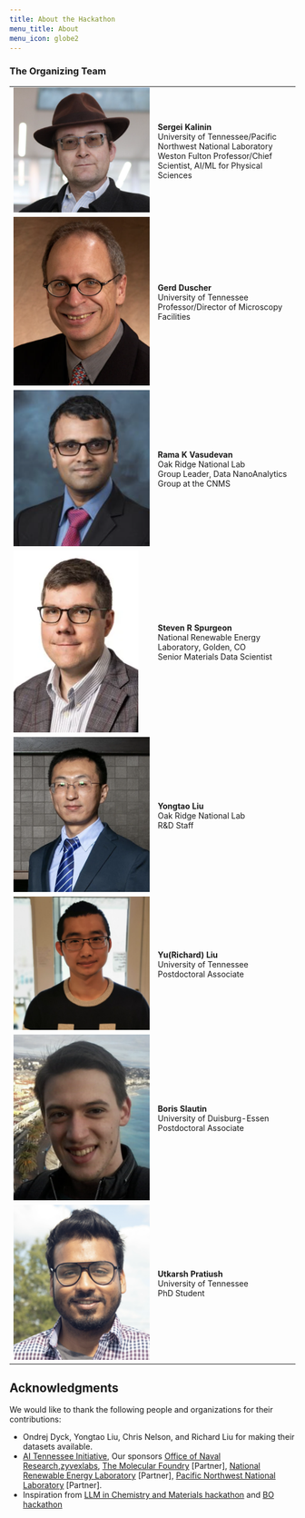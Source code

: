 ```yaml
---
title: About the Hackathon
menu_title: About
menu_icon: globe2
---
```


### The Organizing Team

<table class="team-list">
    <tr>
        <td>
            <img alt="Sergei Kalinin" src="./assets/svk.png">
        </td>
        <td>
            <strong>Sergei Kalinin</strong>
            <span class="profile-links">
                <a title="Website" href=""><i class="bi bi-globe2"></i></a>
                <a title="GitHub" href=""><i class="bi bi-github"></i></a>
                <a title="Twitter" href=""><i class="bi bi-twitter"></i></a>
            </span>
            <br>University of Tennessee/Pacific Northwest National Laboratory
            <br>Weston Fulton Professor/Chief Scientist, AI/ML for Physical Sciences
        </td>
    </tr>
    <tr>
        <td>
            <img alt="Gerd Duscher" src="./assets/GD.png">
        </td>
        <td>
            <strong>Gerd Duscher</strong>
             <span class="profile-links">
                <a title="Website" href=""><i class="bi bi-globe2"></i></a>
                <a title="GitHub" href=""><i class="bi bi-github"></i></a>
                <a title="Twitter" href=""><i class="bi bi-twitter"></i></a>
            </span>
            <br>University of Tennessee
            <br>Professor/Director of Microscopy Facilities
        </td>
    </tr>
    <tr>
        <td>
            <img alt="Rama K Vasudevan" src="./assets/rama.png">
        </td>
        <td>
            <strong>Rama K Vasudevan</strong>
            <span class="profile-links">
                <a title="Website" href=""><i class="bi bi-globe2"></i></a>
                <a title="GitHub" href=""><i class="bi bi-github"></i></a>
                <a title="Twitter" href=""><i class="bi bi-twitter"></i></a>
            </span>
            <br>Oak Ridge National Lab
            <br>Group Leader, Data NanoAnalytics Group at the CNMS
        </td>
    </tr>
    <tr>
        <td>
            <img alt="Steven R Spurgeon" src="./assets/ss.png">
        </td>
        <td>
            <strong>Steven R Spurgeon</strong>
            <span class="profile-links">
                <a title="Website" href=""><i class="bi bi-globe2"></i></a>
                <a title="GitHub" href=""><i class="bi bi-github"></i></a>
                <a title="Twitter" href=""><i class="bi bi-twitter"></i></a>
            </span>
            <br>National Renewable Energy Laboratory, Golden, CO
            <br>Senior Materials Data Scientist
        </td>
    </tr>
    <tr>
        <td>
            <img alt="Yongtao Liu" src="./assets/Yliu.png">
        </td>
        <td>
            <strong>Yongtao Liu</strong>
            <span class="profile-links">
                <a title="GitHub" href=""><i class="bi bi-github"></i></a>
                <a title="Twitter" href=""><i class="bi bi-twitter"></i></a>
            </span>
            <br>Oak Ridge National Lab
            <br>R&D Staff
        </td>
    </tr>
    <tr>
        <td>
            <img alt="Yu(Richard) Liu" src="./assets/rliu.png">
        </td>
        <td>
            <strong>Yu(Richard) Liu</strong>
            <span class="profile-links">
                <a title="Website" href=""><i class="bi bi-globe2"></i></a>
                <a title="GitHub" href=""><i class="bi bi-github"></i></a>
                <a title="Twitter" href=""><i class="bi bi-twitter"></i></a>
            </span>
            <br>University of Tennessee
            <br>Postdoctoral Associate
        </td>
    </tr>
    <tr>
        <td>
            <img alt="Boris Slautin" src="./assets/Boris.png">
        </td>
        <td>
            <strong>Boris Slautin</strong>
            <span class="profile-links">
                <a title="GitHub" href=""><i class="bi bi-github"></i></a>
                <a title="Twitter" href=""><i class="bi bi-twitter"></i></a>
            </span>
            <br>University of Duisburg-Essen
            <br>Postdoctoral Associate
        </td>
    </tr>
    <tr>
        <td>
            <img alt="Utkarsh Pratiush" src="./assets/up.png">
        </td>
        <td>
            <strong>Utkarsh Pratiush</strong>
            <span class="profile-links">
                <a title="GitHub" href=""><i class="bi bi-github"></i></a>
                <a title="Twitter" href=""><i class="bi bi-twitter"></i></a>
            </span>
            <br>University of Tennessee
            <br>PhD Student
        </td>
    </tr>

</table>

## Acknowledgments

We would like to thank the following people and organizations for their contributions:

- Ondrej Dyck, Yongtao Liu, Chris Nelson, and Richard Liu for making their datasets available.
-  [AI Tennessee Initiative](https://research.utk.edu/oried/research-innovation-initiatives/ai-tennessee-initiative/), Our sponsors [Office of Naval Research](https://www.onr.navy.mil/),[zyvexlabs](https://www.zyvexlabs.com/), [The Molecular Foundry](https://foundry.lbl.gov/) [Partner], [National Renewable Energy Laboratory](https://www.nrel.gov/) [Partner], [Pacific Northwest National Laboratory](https://www.pnnl.gov/) [Partner].
- Inspiration from [LLM in Chemistry and Materials hackathon](https://materials-data-facility.github.io/llm-hackathon/registration/) and [BO hackathon](https://ac-bo-hackathon.github.io/)

